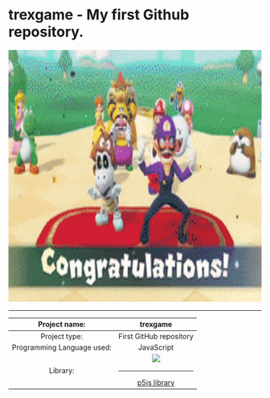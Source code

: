 <p align=center>
<h1>trexgame - My first Github repository.</h1>
<img height=500 src="https://github.com/AnadyaNair/trexgame/blob/be9d6c5171afe53cdf4e69e864d235ae7f0e78b1/congrats-gif.gif"></img>
</p>
<hr>

|Project name:|trexgame|
|:---:|:---:|
|Project type:|First GitHub repository|
|Programming Language used:|JavaScript|
|Library:|<img width=100 src="https://user-images.githubusercontent.com/71205867/127957284-e3c7ffce-18f3-4db4-a229-5267d5518e81.png"></img> <hr> [p5js library](p5js.org)|

